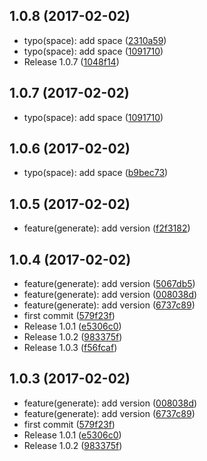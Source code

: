 <a name="1.0.8"></a>
## 1.0.8 (2017-02-02)

* typo(space): add space ([2310a59](https://github.com/mderrier/mos-plugin-dependencies-plus/commit/2310a59))
* typo(space): add space ([1091710](https://github.com/mderrier/mos-plugin-dependencies-plus/commit/1091710))
* Release 1.0.7 ([1048f14](https://github.com/mderrier/mos-plugin-dependencies-plus/commit/1048f14))



<a name="1.0.7"></a>
## 1.0.7 (2017-02-02)

* typo(space): add space ([1091710](https://github.com/mderrier/mos-plugin-dependencies-plus/commit/1091710))



<a name="1.0.6"></a>
## 1.0.6 (2017-02-02)

* typo(space): add space ([b9bec73](https://github.com/mderrier/mos-plugin-dependencies-plus/commit/b9bec73))



<a name="1.0.5"></a>
## 1.0.5 (2017-02-02)

* feature(generate): add version ([f2f3182](https://github.com/mderrier/mos-plugin-dependencies-plus/commit/f2f3182))



<a name="1.0.4"></a>
## 1.0.4 (2017-02-02)

* feature(generate): add version ([5067db5](https://github.com/mderrier/mos-plugin-dependencies-plus/commit/5067db5))
* feature(generate): add version ([008038d](https://github.com/mderrier/mos-plugin-dependencies-plus/commit/008038d))
* feature(generate): add version ([6737c89](https://github.com/mderrier/mos-plugin-dependencies-plus/commit/6737c89))
* first commit ([579f23f](https://github.com/mderrier/mos-plugin-dependencies-plus/commit/579f23f))
* Release 1.0.1 ([e5306c0](https://github.com/mderrier/mos-plugin-dependencies-plus/commit/e5306c0))
* Release 1.0.2 ([983375f](https://github.com/mderrier/mos-plugin-dependencies-plus/commit/983375f))
* Release 1.0.3 ([f56fcaf](https://github.com/mderrier/mos-plugin-dependencies-plus/commit/f56fcaf))



<a name="1.0.3"></a>
## 1.0.3 (2017-02-02)

* feature(generate): add version ([008038d](https://github.com/mderrier/mos-plugin-dependencies-plus/commit/008038d))
* feature(generate): add version ([6737c89](https://github.com/mderrier/mos-plugin-dependencies-plus/commit/6737c89))
* first commit ([579f23f](https://github.com/mderrier/mos-plugin-dependencies-plus/commit/579f23f))
* Release 1.0.1 ([e5306c0](https://github.com/mderrier/mos-plugin-dependencies-plus/commit/e5306c0))
* Release 1.0.2 ([983375f](https://github.com/mderrier/mos-plugin-dependencies-plus/commit/983375f))



